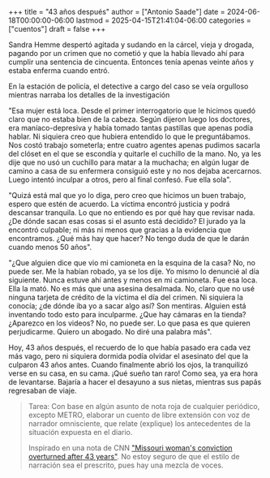 +++
title = "43 años después"
author = ["Antonio Saade"]
date = 2024-06-18T00:00:00-06:00
lastmod = 2025-04-15T21:41:04-06:00
categories = ["cuentos"]
draft = false
+++

Sandra Hemme despertó agitada y sudando en la cárcel, vieja y drogada, pagando por un crimen que no cometió y que la había llevado ahí para cumplir una sentencia de cincuenta. Entonces tenía apenas veinte años y estaba enferma cuando entró.

En la estación de policía, el detective a cargo del caso se veía orgulloso mientras narraba los detalles de la investigación

"Esa mujer está loca. Desde el primer interrogatorio que le hicimos quedó claro que no estaba bien de la cabeza. Según dijeron luego los doctores, era maníaco-depresiva y había tomado tantas pastillas que apenas podía hablar. Ni siquiera creo que hubiera entendido lo que le preguntábamos. Nos costó trabajo someterla; entre cuatro agentes apenas pudimos sacarla del clóset en el que se escondía y quitarle el cuchillo de la mano. No, ya les dije que no usó un cuchillo para matar a la muchacha; en algún lugar de camino a casa de su enfermera consiguió este y no nos dejaba acercarnos. Luego intentó inculpar a otros, pero al final confesó. Fue ella sola".

"Quizá está mal que yo lo diga, pero creo que hicimos un buen trabajo, espero que estén de acuerdo. La víctima encontró justicia y podrá descansar tranquila. Lo que no entiendo es por qué hay que revisar nada. ¿De dónde sacan esas cosas si el asunto está decidido? El jurado ya la encontró culpable; ni más ni menos que gracias a la evidencia que encontramos. ¿Qué más hay que hacer? No tengo duda de que le darán cuando menos 50 años".

"¿Que alguien dice que vio mi camioneta en la esquina de la casa? No, no puede ser. Me la habían robado, ya se los dije. Yo mismo lo denuncié al día siguiente. Nunca estuve ahí antes y menos en mi camioneta. Fue esa loca. Ella la mató. No es más que una asesina desalmada. No, claro que no usé ninguna tarjeta de crédito de la víctima el día del crimen. Ni siquiera la conocía; ¿de dónde iba yo a sacar algo así? Son mentiras. Alguien está inventando todo esto para inculparme. ¿Que hay cámaras en la tienda? ¿Aparezco en los videos? No, no puede ser. Lo que pasa es que quieren perjudicarme. Quiero un abogado. No diré una palabra más".

Hoy, 43 años después, el recuerdo de lo que había pasado era cada vez más vago, pero ni siquiera dormida podía olvidar el asesinato del que la culparon 43 años antes. Cuando finalmente abrió los ojos, la tranquilizó verse en su casa, en su cama. ¡Qué sueño tan raro! Como sea, ya era hora de levantarse. Bajaría a hacer el desayuno a sus nietas, mientras sus papás regresaban de viaje.

> Tarea: Con base en algún asunto de nota roja de cualquier periódico, excepto METRO, elaborar un cuento de libre extensión con voz de narrador omnisciente, que relate (explique) los antecedentes de la situación expuesta en el diario.
>
> Inspirado en una nota de CNN ["Missouri woman's conviction overturned after 43 years"](https://www.cbsnews.com/news/sandra-hemme-missouri-murder-conviction-tossed-police-officer-innocence-project/). No estoy seguro de que el estilo de narración sea el prescrito, pues hay una mezcla de voces.
